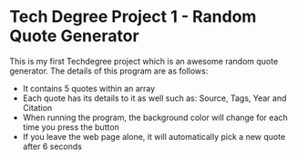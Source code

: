 # Tech Degree Project 1 - Random Quote Generator
This is my first Techdegree project which is an awesome random quote generator.
The details of this program are as follows:
- It contains 5 quotes within an array
- Each quote has its details to it as well such as: Source, Tags, Year and Citation
- When running the program, the background color will change for each time you press the button
- If you leave the web page alone, it will automatically pick a new quote after 6 seconds
